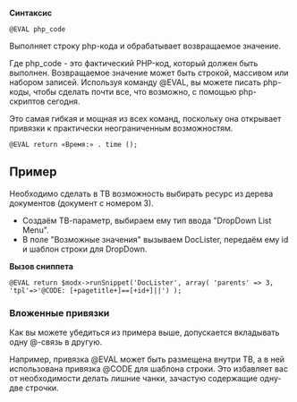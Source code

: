 **Синтаксис**
```
@EVAL php_code
```
Выполняет строку php-кода и обрабатывает возвращаемое значение. 

Где php_code - это фактический PHP-код, который должен быть выполнен. Возвращаемое значение может быть строкой, массивом или набором записей.
Используя команду @EVAL, вы можете писать php-коды, чтобы сделать почти все, что возможно, с помощью php-скриптов сегодня.

Это самая гибкая и мощная из всех команд, поскольку она открывает привязки к практически неограниченным возможностям.

```
@EVAL return «Время:» . time ();
```

## Пример ##
Необходимо сделать в ТВ возможность выбирать ресурс из дерева документов (документ с номером 3).
* Создаём ТВ-параметр, выбираем ему тип ввода "DropDown List Menu".
* В поле "Возможные значения" вызываем DocLister, передаём ему id и шаблон строки для DropDown.

**Вызов сниппета**
```
@EVAL return $modx->runSnippet('DocLister', array( 'parents' => 3, 'tpl'=>'@CODE: [+pagetitle+]==[+id+]||') );
```



### Вложенные привязки ###
Как вы можете убедиться из примера выше, допускается вкладывать одну @-связь в другую.

Например, привязка @EVAL может быть размещена внутри ТВ, а в ней использована привязка @CODE для шаблона строки. Это избавляет вас от необходимости делать лишние чанки, зачастую содержащие одну-две строчки.
